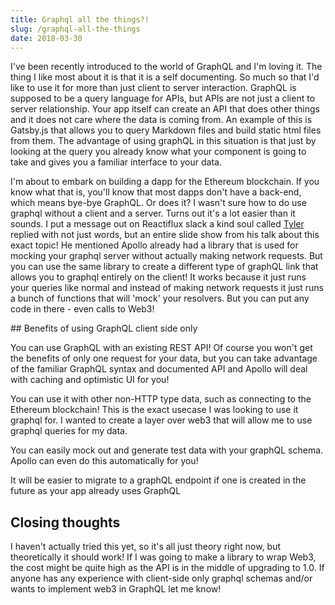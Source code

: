 ```yaml
---
title: Graphql all the things?!
slug: /graphql-all-the-things
date: 2018-03-30
---
```


I've been recently introduced to the world of GraphQL and I'm loving it. The thing I like most about it is that it is a self documenting. So much so that I'd like to use it for more than just client to server interaction. GraphQL is supposed to be a query language for APIs, but APIs are not just a client to server relationship. Your app itself can create an API that does other things and it does not care where the data is coming from. An example of this is Gatsby.js that allows you to query Markdown files and build static html files from them. The advantage of using graphQL in this situation is that just by looking at the query you already know what your component is going to take and gives you a familiar interface to your data.

I'm about to embark on building a dapp for the Ethereum blockchain. If you know what that is, you'll know that most dapps don't have a back-end, which means bye-bye GraphQL. Or does it? I wasn't sure how to do use graphql without a client and a server. Turns out it's a lot easier than it sounds. I put a message out on Reactiflux slack a kind soul called [Tyler](https://twitter.com/slightlytyler) replied with not just words, but an entire slide show from his talk about this exact topic! He mentioned Apollo already had a library that is used for mocking your graphql server without actually making network requests. But you can use the same library to create a different type of graphQL link that allows you to graphql entirely on the client! It works because it just runs your queries like normal and instead of making network requests it just runs a bunch of functions that will 'mock' your resolvers. But you can put any code in there - even calls to Web3!

## Benefits of using GraphQL client side only

You can use GraphQL with an existing REST API! Of course you won't get the benefits of only one request for your data, but you can take advantage of the familiar GraphQL syntax and documented API and Apollo will deal with caching and optimistic UI for you!

You can use it with other non-HTTP type data, such as connecting to the Ethereum blockchain! This is the exact usecase I was looking to use it graphql for. I wanted to create a layer over web3 that will allow me to use graphql queries for my data.

You can easily mock out and generate test data with your graphQL schema. Apollo can even do this automatically for you!

It will be easier to migrate to a graphQL endpoint if one is created in the future as your app already uses GraphQL

## Closing thoughts

I haven't actually tried this yet, so it's all just theory right now, but theoretically it should work! If I was going to make a library to wrap Web3, the cost might be quite high as the API is in the middle of upgrading to 1.0. If anyone has any experience with client-side only graphql schemas and/or wants to implement web3 in GraphQL let me know!
